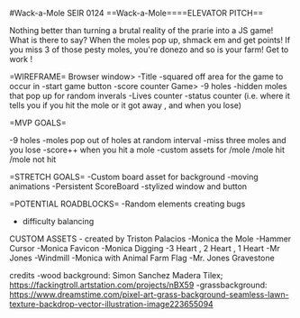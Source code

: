 #Wack-a-Mole
SEIR 0124
==Wack-a-Mole====ELEVATOR PITCH==

Nothing better than turning a brutal reality of the prarie into a JS game! What is there to say? When the moles pop up, shmack em and get points! If you miss 3 of those pesty moles, you're donezo and so is your farm! Get to work !

=WIREFRAME=
Browser window>
-Title
-squared off area for the game to occur in
-start game button
-score counter 
Game>
-9 holes
-hidden moles that pop up for random inverals
-Lives counter
-status counter (i.e. where it tells you if you hit the mole or it got away , and when you lose)

=MVP GOALS=

-9 holes
-moles pop out of holes at random interval
-miss three moles and you lose
-score++ when you hit a mole
-custom assets for 
/mole 
/mole hit
/mole not hit


=STRETCH GOALS=
-Custom board asset for background
-moving animations
-Persistent ScoreBoard
-stylized window and button

=POTENTIAL ROADBLOCKS=
-Random elements creating bugs
- difficulty balancing

CUSTOM ASSETS - created by Triston Palacios
-Monica the Mole
-Hammer Cursor
-Monica Favicon
-Monica Digging
-3 Heart , 2 Heart , 1 Heart
-Mr Jones
-Windmill
-Monica with Animal Farm Flag
-Mr. Jones Gravestone

credits
-wood background: Simon Sanchez Madera Tilex;
https://fackingtroll.artstation.com/projects/nBX59
-grassbackground: https://www.dreamstime.com/pixel-art-grass-background-seamless-lawn-texture-backdrop-vector-illustration-image223655094


